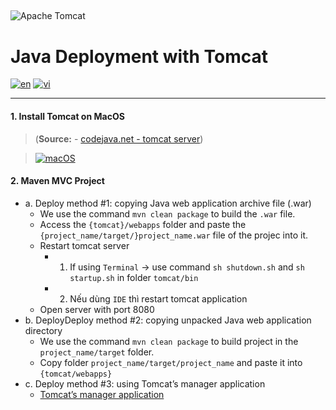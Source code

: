 ##
![Apache Tomcat](https://img.shields.io/badge/apache%20tomcat-%23F8DC75.svg?style=for-the-badge&logo=apache-tomcat&logoColor=black)

# Java Deployment with Tomcat
[![en](https://img.shields.io/badge/lang-english-green)](https://github.com/kinhhodev/java-deployment/blob/main/README.md)
[![vi](https://img.shields.io/badge/lang-vietnam-red)](https://github.com/kinhhodev/java-deployment/blob/main/README-vi.md)
***
#### 1. Install Tomcat on MacOS
> (**Source:** - [codejava.net - tomcat server](https://www.codejava.net/tomcat-tutorials))

> [![macOS](https://img.shields.io/badge/mac%20os-000000?style=for-the-badge&logo=macos&logoColor=F0F0F0)](https://www.codejava.net/servers/tomcat/install-tomcat-10-on-macos)

#### 2. Maven MVC Project

* a. Deploy method #1: copying Java web application archive file (.war)
    * We use the command `mvn clean package` to build the `.war` file.
    * Access the `{tomcat}/webapps` folder and paste the `{project_name/target/}project_name.war` file of the projec into it.
    * Restart tomcat server
        * 1. If using `Terminal` -> use command `sh shutdown.sh` and `sh startup.sh` in folder `tomcat/bin`
        * 2. Nếu dùng `IDE` thì restart tomcat application
    * Open server with port 8080
* b. DeployDeploy method #2: copying unpacked Java web application directory
    * We use the command `mvn clean package` to build project in the `project_name/target` folder.
    * Copy folder `project_name/target/project_name` and paste it into `{tomcat/webapps}`
* c. Deploy method #3: using Tomcat’s manager application
    * [Tomcat’s manager application](https://www.codejava.net/servers/tomcat/how-to-deploy-a-java-web-application-on-tomcat)